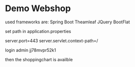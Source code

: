 Demo Webshop
============================================================


used frameworks are:
Spring Boot
Theamleaf
JQuery
BootFlat


set path in application.properties

server.port=443
server.servlet.context-path=/


login 
admin
jj78mvpr52k1

then the shoppingchart is availble


